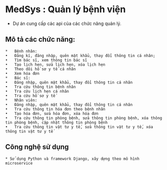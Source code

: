 # **MedSys : Quản lý bệnh viện**
  + Dự án cung cấp các api của các chức năng quản lý.
## Mô tả các chức năng:
    *	Bệnh nhân:
    •	Đăng kí, đăng nhập, quên mật khẩu, thay đổi thông tin cá nhân; 
    •	Tìm bác sĩ, xem thông tin bác sĩ
    •	Tạo lịch hẹn, sửa lịch hẹn, xóa lịch hẹn
    •	Theo dõi hồ sơ y tế cá nhân
    •	Xem hóa đơn
    *	Bác sĩ:
    •	Đăng nhập, quên mật khẩu, thay đổi thông tin cá nhân
    •	Tra cứu thông tin bệnh nhân
    •	Tra cứu lịch hẹn cá nhân
    •	Tra cứu hồ sơ y tế 
    *	Nhân viên:
    •	Đăng nhập, quên mật khẩu, thay đổi thông tin cá nhân
    •	Tra cứu thông tin hóa đơn theo bệnh nhân
    •	Tạo hóa đơn, sửa hóa đơn, xóa hóa đơn
    •	Tra cứu thông tin phòng bệnh, sửa thông tin phòng bệnh, xóa thông tin phòng bệnh, cập nhật thông tin phòng bệnh
    •	Tra cứu thông tin vật tư y tế, sửa thông tin vật tư y tế, xóa thông tin vật tư y tế
## Công nghệ sử dụng
    * Sử dụng Python và framework Django, xây dựng theo mô hình microservice